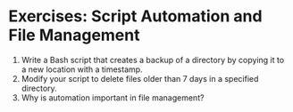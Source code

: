 # Exercises: Script Automation and File Management

1. Write a Bash script that creates a backup of a directory by copying it to a new location with a timestamp.
2. Modify your script to delete files older than 7 days in a specified directory.
3. Why is automation important in file management?
